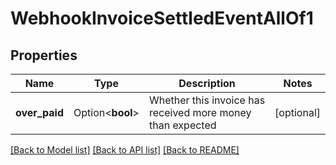 # WebhookInvoiceSettledEventAllOf1

## Properties

Name | Type | Description | Notes
------------ | ------------- | ------------- | -------------
**over_paid** | Option<**bool**> | Whether this invoice has received more money than expected | [optional]

[[Back to Model list]](../README.md#documentation-for-models) [[Back to API list]](../README.md#documentation-for-api-endpoints) [[Back to README]](../README.md)


